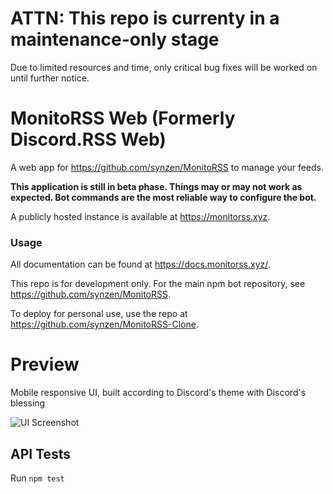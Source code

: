 # ATTN: This repo is currenty in a maintenance-only stage

Due to limited resources and time, only critical bug fixes will be worked on until further notice.

# MonitoRSS Web (Formerly Discord.RSS Web)

A web app for https://github.com/synzen/MonitoRSS to manage your feeds.

**This application is still in beta phase. Things may or may not work as expected. Bot commands are the most reliable way to configure the bot.**

A publicly hosted instance is available at https://monitorss.xyz.

### Usage

All documentation can be found at https://docs.monitorss.xyz/.

This repo is for development only. For the main npm bot repository, see https://github.com/synzen/MonitoRSS.

To deploy for personal use, use the repo at https://github.com/synzen/MonitoRSS-Clone.


# Preview

Mobile responsive UI, built according to Discord's theme with Discord's blessing

![UI Screenshot](https://i.imgur.com/CD8mbRh.png)

## API Tests

Run `npm test`
